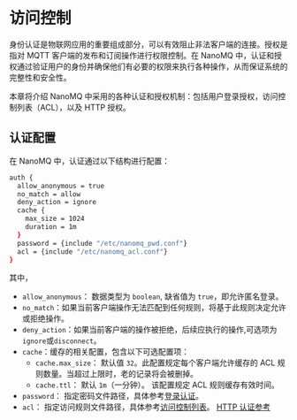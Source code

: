 # 访问控制

身份认证是物联网应用的重要组成部分，可以有效阻止非法客户端的连接。授权是指对 MQTT 客户端的发布和订阅操作进行权限控制。在 NanoMQ 中，认证和授权通过验证用户的身份并确保他们有必要的权限来执行各种操作，从而保证系统的完整性和安全性。

本章将介绍 NanoMQ 中采用的各种认证和授权机制：包括用户登录授权，访问控制列表（ACL），以及 HTTP 授权。

## 认证配置

在 NanoMQ 中，认证通过以下结构进行配置：

```bash
auth {
  allow_anonymous = true
  no_match = allow
  deny_action = ignore
  cache {
    max_size = 1024
    duration = 1m
  }
  password = {include "/etc/nanomq_pwd.conf"}
  acl = {include "/etc/nanomq_acl.conf"}
}
```

其中，

- `allow_anonymous`： 数据类型为 `boolean`, 缺省值为 `true`，即允许匿名登录。
- `no_match`：如果当前客户端操作无法匹配到任何规则，将基于此规则决定允许或拒绝操作。
- `deny_action`：如果当前客户端的操作被拒绝，后续应执行的操作,可选项为`ignore`或`disconnect`。
- `cache`：缓存的相关配置，包含以下可选配置项：
  - `cache.max_size`： 默认值 `32`。此配置规定每个客户端允许缓存的 ACL 规则数量。当超过上限时，老的记录将会被删掉。
  - `cache.ttl`： 默认 `1m`（一分钟）。 该配置规定 ACL 规则缓存有效时间。
- `password`： 指定密码文件路径，具体参考[登录认证](./login.md)。
- `acl`： 指定访问规则文件路径，具体参考[访问控制列表](./acl.md)。
[HTTP 认证参考](./http.md)